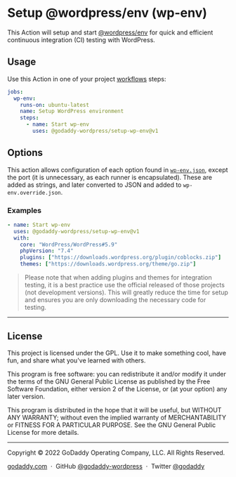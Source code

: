 # Setup @wordpress/env (wp-env)

This Action will setup and start [@wordpress/env](https://github.com/WordPress/gutenberg/tree/HEAD/packages/env) for quick and efficient continuous integration (CI) testing with WordPress.

## Usage

Use this Action in one of your project [workflows](https://docs.github.com/en/actions/using-workflows) steps:

```yaml
jobs:
  wp-env:
    runs-on: ubuntu-latest
    name: Setup WordPress environment
    steps:
      - name: Start wp-env
        uses: @godaddy-wordpress/setup-wp-env@v1
```

## Options

This action allows configuration of each option found in [`wp-env.json`](https://github.com/WordPress/gutenberg/tree/HEAD/packages/env#wp-envjson), except the port (it is unnecessary, as each runner is encapsulated). These are added as strings, and later converted to JSON and added to `wp-env.override.json`.

### Examples

```yaml
- name: Start wp-env
  uses: @godaddy-wordpress/setup-wp-env@v1
  with:
    core: "WordPress/WordPress#5.9"
    phpVersion: "7.4"
    plugins: ["https://downloads.wordpress.org/plugin/coblocks.zip"]
    themes: ["https://downloads.wordpress.org/theme/go.zip"]
```

> Please note that when adding plugins and themes for integration testing, it is a best practice use the official released of those projects (not development versions). This will greatly reduce the time for setup and ensures you are only downloading the necessary code for testing.

---

## License

This project is licensed under the GPL. Use it to make something cool, have fun, and share what you've learned with others.

This program is free software: you can redistribute it and/or modify it under the terms of the GNU General Public License as published by the Free Software Foundation, either version 2 of the License, or (at your option) any later version.

This program is distributed in the hope that it will be useful, but WITHOUT ANY WARRANTY; without even the implied warranty of MERCHANTABILITY or FITNESS FOR A PARTICULAR PURPOSE. See the GNU General Public License for more details.

---

Copyright © 2022 GoDaddy Operating Company, LLC. All Rights Reserved.

[godaddy.com](https://www.godaddy.com) &nbsp;&middot;&nbsp;
GitHub [@godaddy-wordpress](https://github.com/godaddy-wordpress) &nbsp;&middot;&nbsp;
Twitter [@godaddy](https://twitter.com/godaddy)

